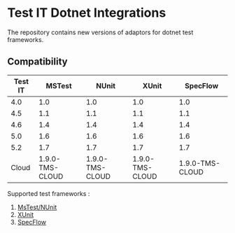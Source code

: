 # Test IT Dotnet Integrations

The repository contains new versions of adaptors for dotnet test frameworks.

## Compatibility

| Test IT | MSTest          | NUnit           | XUnit           | SpecFlow        |
|---------|-----------------|-----------------|-----------------|-----------------|
| 4.0     | 1.0             | 1.0             | 1.0             | 1.0             |
| 4.5     | 1.1             | 1.1             | 1.1             | 1.1             |
| 4.6     | 1.4             | 1.4             | 1.4             | 1.4             |
| 5.0     | 1.6             | 1.6             | 1.6             | 1.6             |
| 5.2     | 1.7             | 1.7             | 1.7             | 1.7             |
| Cloud   | 1.9.0-TMS-CLOUD | 1.9.0-TMS-CLOUD | 1.9.0-TMS-CLOUD | 1.9.0-TMS-CLOUD |


Supported test frameworks :

1. [MsTest/NUnit](https://github.com/testit-tms/adapters-dotnet/tree/main/Tms.Adapter)
2. [XUnit](https://github.com/testit-tms/adapters-dotnet/tree/main/Tms.Adapter.XUnit)
3. [SpecFlow](https://github.com/testit-tms/adapters-dotnet/tree/main/Tms.Adapter.SpecFlowPlugin)
